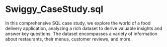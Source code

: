 # Swiggy_CaseStudy.sql

In this comprehensive SQL case study, we explore the world of a food delivery application, analyzing a rich dataset to derive valuable insights and answer key questions. The dataset encompasses a variety of information about restaurants, their menus, customer reviews, and more.
